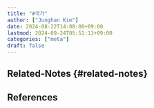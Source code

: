 ```yaml
---
title: "#국가"
author: ["Junghan Kim"]
date: 2024-08-22T14:08:00+09:00
lastmod: 2024-09-24T05:51:13+09:00
categories: ["meta"]
draft: false
---
```


## Related-Notes {#related-notes}

## References

<style>.csl-entry{text-indent: -1.5em; margin-left: 1.5em;}</style><div class="csl-bib-body">
</div>
